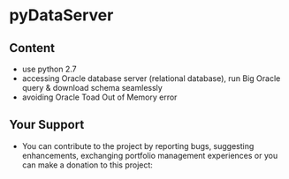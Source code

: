 # pyDataServer
## Content 
- use python 2.7
- accessing Oracle database server (relational database), run Big Oracle query & download schema seamlessly 
- avoiding Oracle Toad Out of Memory error 

## Your Support
- You can contribute to the project by reporting bugs, suggesting enhancements, exchanging portfolio management experiences or
you can make a donation to this project:
